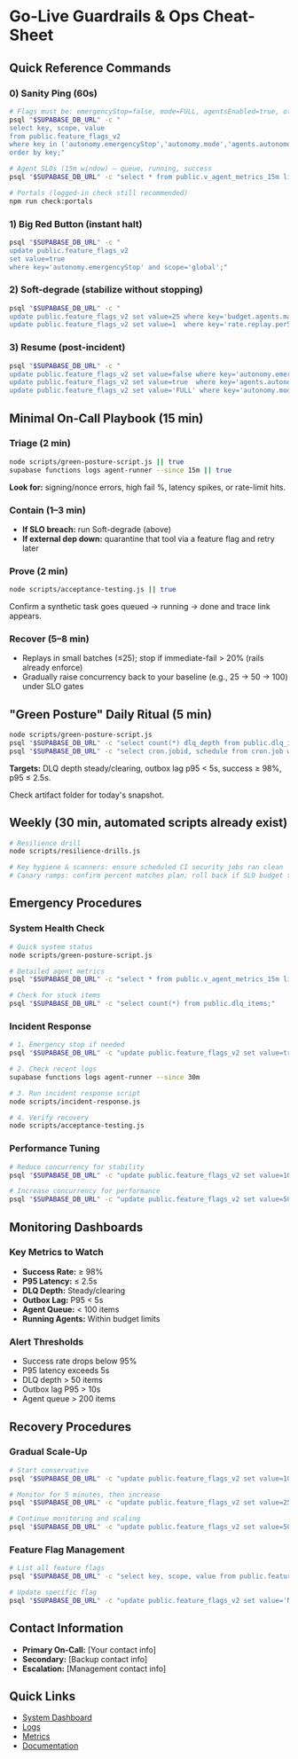 # Go-Live Guardrails & Ops Cheat-Sheet

## Quick Reference Commands

### 0) Sanity Ping (60s)
```bash
# Flags must be: emergencyStop=false, mode=FULL, agentsEnabled=true, otelEnabled=true
psql "$SUPABASE_DB_URL" -c "
select key, scope, value
from public.feature_flags_v2
where key in ('autonomy.emergencyStop','autonomy.mode','agents.autonomousEnabled','obs.otelEnabled')
order by key;"

# Agent SLOs (15m window) – queue, running, success
psql "$SUPABASE_DB_URL" -c "select * from public.v_agent_metrics_15m limit 25;"

# Portals (logged-in check still recommended)
npm run check:portals
```

### 1) Big Red Button (instant halt)
```bash
psql "$SUPABASE_DB_URL" -c "
update public.feature_flags_v2
set value=true
where key='autonomy.emergencyStop' and scope='global';"
```

### 2) Soft-degrade (stabilize without stopping)
```bash
psql "$SUPABASE_DB_URL" -c "
update public.feature_flags_v2 set value=25 where key='budget.agents.maxConcurrency' and scope='global';
update public.feature_flags_v2 set value=1  where key='rate.replay.per5m' and scope='global';"
```

### 3) Resume (post-incident)
```bash
psql "$SUPABASE_DB_URL" -c "
update public.feature_flags_v2 set value=false where key='autonomy.emergencyStop' and scope='global';
update public.feature_flags_v2 set value=true  where key='agents.autonomousEnabled' and scope='global';
update public.feature_flags_v2 set value='FULL' where key='autonomy.mode' and scope='global';"
```

## Minimal On-Call Playbook (15 min)

### Triage (2 min)
```bash
node scripts/green-posture-script.js || true
supabase functions logs agent-runner --since 15m || true
```

**Look for:** signing/nonce errors, high fail %, latency spikes, or rate-limit hits.

### Contain (1–3 min)
- **If SLO breach:** run Soft-degrade (above)
- **If external dep down:** quarantine that tool via a feature flag and retry later

### Prove (2 min)
```bash
node scripts/acceptance-testing.js || true
```

Confirm a synthetic task goes queued → running → done and trace link appears.

### Recover (5–8 min)
- Replays in small batches (≤25); stop if immediate-fail > 20% (rails already enforce)
- Gradually raise concurrency back to your baseline (e.g., 25 → 50 → 100) under SLO gates

## "Green Posture" Daily Ritual (5 min)
```bash
node scripts/green-posture-script.js
psql "$SUPABASE_DB_URL" -c "select count(*) dlq_depth from public.dlq_items;" 2>/dev/null || true
psql "$SUPABASE_DB_URL" -c "select cron.jobid, schedule from cron.job where jobname like 'agent_logs_%';" 2>/dev/null || true
```

**Targets:** DLQ depth steady/clearing, outbox lag p95 < 5s, success ≥ 98%, p95 ≤ 2.5s.

Check artifact folder for today's snapshot.

## Weekly (30 min, automated scripts already exist)
```bash
# Resilience drill
node scripts/resilience-drills.js

# Key hygiene & scanners: ensure scheduled CI security jobs ran clean
# Canary ramps: confirm percent matches plan; roll back if SLO budget tight
```

## Emergency Procedures

### System Health Check
```bash
# Quick system status
node scripts/green-posture-script.js

# Detailed agent metrics
psql "$SUPABASE_DB_URL" -c "select * from public.v_agent_metrics_15m limit 25;"

# Check for stuck items
psql "$SUPABASE_DB_URL" -c "select count(*) from public.dlq_items;"
```

### Incident Response
```bash
# 1. Emergency stop if needed
psql "$SUPABASE_DB_URL" -c "update public.feature_flags_v2 set value=true where key='autonomy.emergencyStop' and scope='global';"

# 2. Check recent logs
supabase functions logs agent-runner --since 30m

# 3. Run incident response script
node scripts/incident-response.js

# 4. Verify recovery
node scripts/acceptance-testing.js
```

### Performance Tuning
```bash
# Reduce concurrency for stability
psql "$SUPABASE_DB_URL" -c "update public.feature_flags_v2 set value=10 where key='budget.agents.maxConcurrency' and scope='global';"

# Increase concurrency for performance
psql "$SUPABASE_DB_URL" -c "update public.feature_flags_v2 set value=50 where key='budget.agents.maxConcurrency' and scope='global';"
```

## Monitoring Dashboards

### Key Metrics to Watch
- **Success Rate:** ≥ 98%
- **P95 Latency:** ≤ 2.5s
- **DLQ Depth:** Steady/clearing
- **Outbox Lag:** P95 < 5s
- **Agent Queue:** < 100 items
- **Running Agents:** Within budget limits

### Alert Thresholds
- Success rate drops below 95%
- P95 latency exceeds 5s
- DLQ depth > 50 items
- Outbox lag P95 > 10s
- Agent queue > 200 items

## Recovery Procedures

### Gradual Scale-Up
```bash
# Start conservative
psql "$SUPABASE_DB_URL" -c "update public.feature_flags_v2 set value=10 where key='budget.agents.maxConcurrency' and scope='global';"

# Monitor for 5 minutes, then increase
psql "$SUPABASE_DB_URL" -c "update public.feature_flags_v2 set value=25 where key='budget.agents.maxConcurrency' and scope='global';"

# Continue monitoring and scaling
psql "$SUPABASE_DB_URL" -c "update public.feature_flags_v2 set value=50 where key='budget.agents.maxConcurrency' and scope='global';"
```

### Feature Flag Management
```bash
# List all feature flags
psql "$SUPABASE_DB_URL" -c "select key, scope, value from public.feature_flags_v2 order by key;"

# Update specific flag
psql "$SUPABASE_DB_URL" -c "update public.feature_flags_v2 set value='NEW_VALUE' where key='FLAG_NAME' and scope='global';"
```

## Contact Information
- **Primary On-Call:** [Your contact info]
- **Secondary:** [Backup contact info]
- **Escalation:** [Management contact info]

## Quick Links
- [System Dashboard](https://your-dashboard-url)
- [Logs](https://your-logs-url)
- [Metrics](https://your-metrics-url)
- [Documentation](https://your-docs-url)
